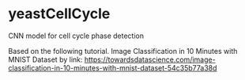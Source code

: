 # yeastCellCycle
CNN model for cell cycle phase detection 

Based on the following tutorial.
Image Classification in 10 Minutes with MNIST Dataset by 
link: https://towardsdatascience.com/image-classification-in-10-minutes-with-mnist-dataset-54c35b77a38d

